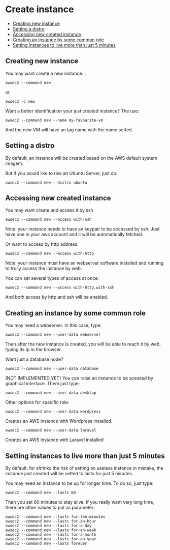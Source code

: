 # Create instance

* [Creating new instance](#Creating-new-instance)
* [Setting a distro](#Setting-a-distro)
* [Accessing new created instance](Accessing-new-created-instance)
* [Creating an instance by some common role](#Creating-an-instance-by-some-common-role)
* [Setting instances to live more than just 5 minutes](#Setting-instances-to-live-more-than-just-5-minutes)

## Creating new instance

You may want create a new instance...

```
awsec2 --command new
```
or
```
awsec2 -c new
```

Want a better identification your just created instance? The use:
```
awsec2 --command new --name my-favourite-vm
```
And the new VM will have an tag name with the name setted.

## Setting a distro

By default, an instance will be created based on the AWS default system imagem.

But if you would like to rise an Ubuntu Server, just do:

```
awsec2 --command new --distro ubuntu
```

## Accessing new created instance

You may want create and access it by ssh
```
awsec2 --command new --access with-ssh
```
Note: your instance needs to have an keypair to be accessed by ssh. Just have one in your aws account and it will be automatically fetched.

Or want to access by http address:
```
awsec2 --command new --access with-http
```
Note: your instance must have an webserver software installed and running to trully access the instance by web.

You can set several types of access at once:
```
awsec2 --command new --access with-http,with-ssh
```
And both access by http and ssh will be enabled.

## Creating an instance by some common role

You may need a webserver. In this case, type:
```
awsec2 --command new --user-data webserver
```
Then after the new instance is created, you will be able to reach it by web, typing its ip in the browser.

Want just a database node?
```
awsec2 --command new --user-data database
```

(NOT IMPLEMENTED YET) You can raise an instance to be acessed by graphical interface. Them just type:
```
awsec2 --command new --user-data desktop
```

Other options for specific role:

```
awsec2 --command new --user-data wordpress
```
Creates an AWS instance with Wordpress installed.

```
awsec2 --command new --user-data laravel
```
Creates an AWS instance with Laravel installed

## Setting instances to live more than just 5 minutes

By default, for shrinks the risk of setting an useless instance in mistake, the instance just created will be setted to lasts for just 5 minutes.

You may need an instance to be up for longer time. To do so, just type:

```
awsec2 --command new --lasts 60
```
Then you set 60 minutes to stay alive. If you really want very long time, there are other values to put as parameter:
```
awsec2 --command new --lasts for-ten-minutes
awsec2 --command new --lasts for-an-hour
awsec2 --command new --lasts for-a-day
awsec2 --command new --lasts for-an-week
awsec2 --command new --lasts for-a-month
awsec2 --command new --lasts for-an-year
awsec2 --command new --lasts forever
```

